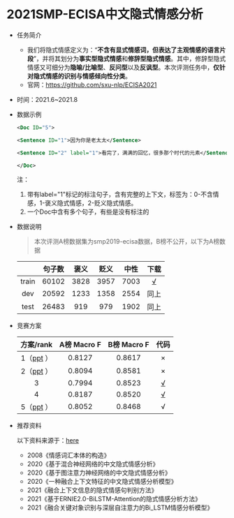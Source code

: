 # 2021SMP-ECISA中文隐式情感分析

* 任务简介

  * 我们将隐式情感定义为：“**不含有显式情感词，但表达了主观情感的语言片段**”，并将其划分为**事实型隐式情感**和**修辞型隐式情感**。其中，修辞型隐式情感又可细分为**隐喻/比喻型**、**反问型**以及**反讽型**。本次评测任务中，**仅针对隐式情感的识别与情感倾向性分类**。
  * 官网：https://github.com/sxu-nlp/ECISA2021

* 时间：2021.6~2021.8

* 数据示例

  ```xml
  <Doc ID="5">
  
  <Sentence ID="1">因为你是老太太</Sentence>
  
  <Sentence ID="2" label="1">看完了，满满的回忆，很多那个时代的元素</Sentence>
  
  </Doc>
  ```

  注：  

  1. 带有label="1"标记的标注句子，含有完整的上下文，标签为：0-不含情感，1-褒义隐式情感，2-贬义隐式情感。
  2. 一个Doc中含有多个句子，有些是没有标注的

* 数据说明

  > 本次评测A榜数据集为smp2019-ecisa数据，B榜不公开，以下为A榜数据

  |       | 句子数 | 褒义 | 贬义 | 中性 |                         下载                         |
  | :---: | :----: | :--: | :--: | :--: | :--------------------------------------------------: |
  | train | 60102  | 3828 | 3957 | 7003 | [√](https://github.com/FoVNull/ECISA/tree/main/data) |
  |  dev  | 20592  | 1233 | 1358 | 2554 |                         同上                         |
  | test  | 26483  | 919  | 979  | 1902 |                         同上                         |

  

* 竞赛方案

  |                          方案/rank                           | A榜 Macro F | B榜 Macro F |                      代码                       |
  | :----------------------------------------------------------: | :---------: | :---------: | :---------------------------------------------: |
  | 1（[ppt](https://github.com/sxu-nlp/ECISA2021/blob/main/WinningTeamProject/SMP2021-ECISA-gsdata.pdf) ） |   0.8127    |   0.8617    |                        ×                        |
  | 2（[ppt](https://github.com/sxu-nlp/ECISA2021/blob/main/WinningTeamProject/SMP2021-ECISA-BERT4EVER.pptx) ） |   0.8094    |   0.8581    |                        ×                        |
  |                              3                               |   0.7994    |   0.8523    | [√](https://github.com/Wchoward/SMP2021-ECISA)  |
  |                              4                               |   0.8187    |   0.8520    | [√](https://github.com/myeclipse/SMP2021-ECISA) |
  | 5（[ppt](https://github.com/sxu-nlp/ECISA2021/blob/main/WinningTeamProject/SMP2021-ECISA-highfive.pptx) ） |   0.8052    |   0.8468    |                        √                        |

  

* 推荐资料

  以下资料来源于：[here](https://zhuanlan.zhihu.com/p/361698109) 

  * 2008《情感词汇本体的构造》
  * 2020《基于混合神经网络的中文隐式情感分析》
  * 2020《基于图注意力神经网络的中文隐式情感分析》
  * 2020《一种融合上下文特征的中文隐式情感分析模型》
  * 2021《融合上下文信息的隐式情感句判别方法》
  * 2021《基于ERNIE2.0-BiLSTM-Attention的隐式情感分析方法》
  * 2021《融合关键对象识别与深层自注意力的Bi_LSTM情感分析模型》

